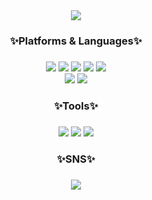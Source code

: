<div align=center>
	<img src="https://capsule-render.vercel.app/api?type=waving&color=auto&height=200&section=header&text=Book_Web_dashboard&fontSize=50" />
</div>
<div align=center>
	<h3> ✨Platforms & Languages✨ <h3>
</div>
<div align=center>
	<img src="https://img.shields.io/badge/Python-3776AB?style=flat&logo=Python&logoColor=white" />
	<img src="https://img.shields.io/badge/Streamlit-FF4B4B?style=flat&logo=Streamlit&logoColor=white" />
	<img src="https://img.shields.io/badge/pandas-150458?style=flat&logo=pandas&logoColor=white" />
	<img src="https://img.shields.io/badge/NumPy-013243?style=flat&logo=NumPy&logoColor=white" />
	<img src="https://img.shields.io/badge/Plotly-3F4F75?style=flat&logo=Plotly&logoColor=white" />
	<br>
	<img src="https://img.shields.io/badge/Amazon AWS-232F3E?style=flat&logo=Amazon AWS&logoColor=white" />
	<img src="https://img.shields.io/badge/Amazon EC2-FF9900?style=flat&logo=Amazon EC2&logoColor=white" />
	
<div align=center>
	<h3> ✨Tools✨ <h3>
</div>
<div align=center>
	<img src="https://img.shields.io/badge/Jupyter-F37626?style=flat&logo=Jupyter&logoColor=white" />
	<img src="https://img.shields.io/badge/Visual Studio Code-007ACC?style=flat&logo=Visual Studio Code&logoColor=white" />
	<img src="https://img.shields.io/badge/GitHub-181717?style=flat&logo=GitHub&logoColor=white" />
	
<div align=center>
	<h3> ✨SNS✨ <h3>
</div>
<div align=center>
	<img src="https://img.shields.io/badge/Jupyter-F37626?style=flat&logo=Jupyter&logoColor=white" />
